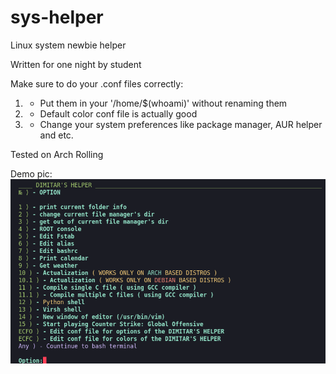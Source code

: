 # sys-helper
Linux system newbie helper

Written for one night by student

Make sure to do your .conf files correctly:

 1) - Put them in your '/home/$(whoami)' without renaming them
 2) - Default color conf file is actually good
 3) - Change your system preferences like package manager, AUR helper and etc.

Tested on Arch Rolling

Demo pic:
![Demo pic:](https://github.com/milchevdimitar/sys-helper/blob/main/.bash_helper_demo_pic.png/?raw=true)
